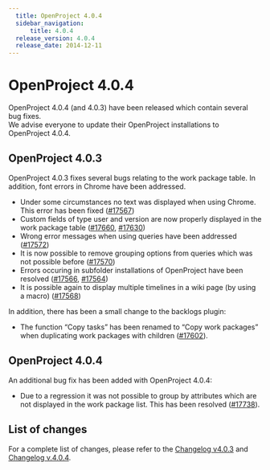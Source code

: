 ```yaml
---
  title: OpenProject 4.0.4
  sidebar_navigation:
      title: 4.0.4
  release_version: 4.0.4
  release_date: 2014-12-11
---
```



# OpenProject 4.0.4

OpenProject 4.0.4 (and 4.0.3) have been released which contain several
bug fixes.  
We advise everyone to update their OpenProject installations to
OpenProject 4.0.4.

## OpenProject 4.0.3

OpenProject 4.0.3 fixes several bugs relating to the work package table.
In addition, font errors in Chrome have been addressed.

  - Under some circumstances no text was displayed when using Chrome.
    This error has been fixed
    ([\#17567](https://community.openproject.org/work_packages/17567 "No text rendered at all on some versions of Chrome (closed)"))
  - Custom fields of type user and version are now properly displayed in
    the work package table
    ([\#17660](https://community.openproject.org/work_packages/17660 "Missing user links in work package list for custom fields of type user (closed)"),
    [\#17630](https://community.openproject.org/work_packages/17630 "Custom values for CF of type version not properly displayed in work package list (closed)"))
  - Wrong error messages when using queries have been addressed
    ([\#17572](https://community.openproject.org/work_packages/17572 "Error message \"Unable to retrieve query\" wrongly displayed when changing WP attributes in query (closed)"))
  - It is now possible to remove grouping options from queries which was
    not possible before
    ([\#17570](https://community.openproject.org/work_packages/17570 "Removing grouping not saved on existing queries (closed)"))
  - Errors occuring in subfolder installations of OpenProject have been
    resolved
    ([\#17566](https://community.openproject.org/work_packages/17566 "Parent change via wp-detail view stuck at loading in subfolder installation (closed)"),
    [\#17564](https://community.openproject.org/work_packages/17564 "Export function throws \"object not found\" error when used in subfolder installation (closed)"))
  - It is possible again to display multiple timelines in a wiki page
    (by using a macro)
    ([\#17568](https://community.openproject.org/work_packages/17568 "Not possible to display more than one timeline via macro in wiki (closed)"))

In addition, there has been a small change to the backlogs plugin:

  - The function “Copy tasks” has been renamed to “Copy work packages”
    when duplicating work packages with children
    ([\#17602](https://community.openproject.org/work_packages/17602 "Rename \"Copy tasks\" to \"Copy work packages\" on copy of work package (with Backlogs enabled) (closed)")).

## OpenProject 4.0.4

An additional bug fix has been added with OpenProject 4.0.4:

  - Due to a regression it was not possible to group by attributes which
    are not displayed in the work package list. This has been resolved
    ([\#17738](https://community.openproject.org/work_packages/17738 "500 on WP table on grouping by non displayed column (closed)")).

## List of changes

For a complete list of changes, please refer to the [Changelog
v4.0.3](https://community.openproject.org/versions/543) and [Changelog
v.4.0.4](https://community.openproject.org/versions/559).


